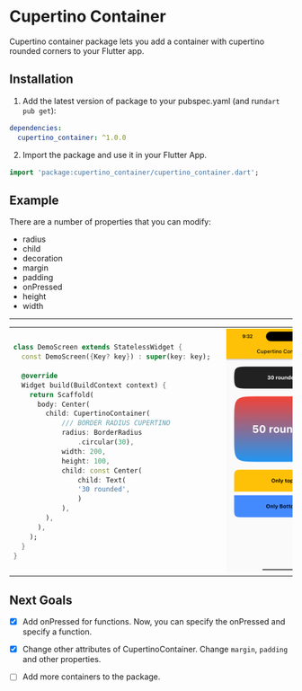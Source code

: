 
# Cupertino Container

Cupertino container package lets you add a container with cupertino rounded corners to your Flutter app.

## Installation 

1. Add the latest version of package to your pubspec.yaml (and run`dart pub get`):
```yaml
dependencies:
  cupertino_container: ^1.0.0
```
2. Import the package and use it in your Flutter App.
```dart
import 'package:cupertino_container/cupertino_container.dart';
```

## Example
There are a number of properties that you can modify:

 - radius 
 - child 
 - decoration 
 - margin 
 - padding 
 - onPressed 
 - height
 - width               

<hr>

<table>
<tr>
<td>

```dart
class DemoScreen extends StatelessWidget {  
  const DemoScreen({Key? key}) : super(key: key);  
  
  @override  
  Widget build(BuildContext context) {  
    return Scaffold(  
      body: Center(  
        child: CupertinoContainer(
            /// BORDER RADIUS CUPERTINO
            radius: BorderRadius
                .circular(30),
            width: 200,
            height: 100,
            child: const Center(
                child: Text(
                '30 rounded', 
                )
            ),
        ),
      ),  
    );  
  }  
}
```

</td>
<td>
<img  src="https://github.com/darik04/cupertino_container/blob/main/screenshots/screen_1.png?raw=true" alt="Demo" style="min-width: 200px;">
</td>
</tr>
</table>

## Next Goals

 - [x] Add onPressed for functions.
 Now, you can specify the onPressed and specify a function.
 
 - [x] Change other attributes of CupertinoContainer.
 Change `margin`, `padding` and other properties.
 
 - [ ] Add more containers to the package.